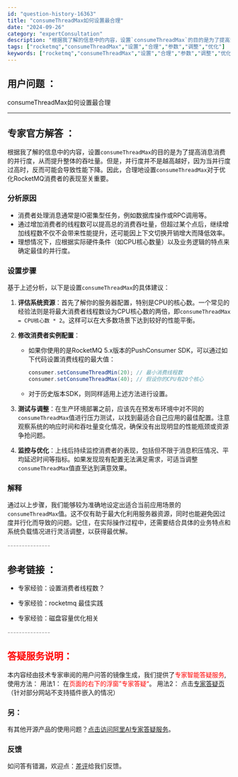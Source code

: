 ```yaml
---
id: "question-history-16363"
title: "consumeThreadMax如何设置最合理"
date: "2024-09-26"
category: "expertConsultation"
description: "根据我了解的信息中的内容，设置`consumeThreadMax`的目的是为了提高消息消费的并行度，从而提升整体的吞吐量。但是，并行度并不是越高越好，因为当并行度过高时，反而可能会导致性能下降。因此，合理地设置`consumeThreadMax`对于优化RocketMQ消费者的表现至关重要。### "
tags: ["rocketmq","consumeThreadMax","设置","合理","参数","调整","优化"]
keywords: ["rocketmq","consumeThreadMax","设置","合理","参数","调整","优化"]
---
```


## 用户问题 ： 
 consumeThreadMax如何设置最合理  

---------------
## 专家官方解答 ：

根据我了解的信息中的内容，设置`consumeThreadMax`的目的是为了提高消息消费的并行度，从而提升整体的吞吐量。但是，并行度并不是越高越好，因为当并行度过高时，反而可能会导致性能下降。因此，合理地设置`consumeThreadMax`对于优化RocketMQ消费者的表现至关重要。

### 分析原因
- 消费者处理消息通常是IO密集型任务，例如数据库操作或RPC调用等。
- 通过增加消费者的线程数可以提高总的消费吞吐量，但超过某个点后，继续增加线程数不仅不会带来性能提升，还可能因上下文切换开销增大而降低效率。
- 理想情况下，应根据实际硬件条件（如CPU核心数量）以及业务逻辑的特点来确定最佳的并行度。

### 设置步骤
基于上述分析，以下是设置`consumeThreadMax`的具体建议：

1. **评估系统资源**：首先了解你的服务器配置，特别是CPU的核心数。一个常见的经验法则是将最大消费者线程数设为CPU核心数的两倍，即`consumeThreadMax = CPU核心数 * 2`。这样可以在大多数场景下达到较好的性能平衡。

2. **修改消费者实例配置**：
   - 如果你使用的是RocketMQ 5.x版本的PushConsumer SDK，可以通过如下代码设置消费线程的最大值：
     ```java
     consumer.setConsumeThreadMin(20); // 最小消费线程数
     consumer.setConsumeThreadMax(40); // 假设你的CPU有20个核心
     ```
   - 对于历史版本SDK，则同样适用上述方法进行设置。

3. **测试与调整**：在生产环境部署之前，应该先在预发布环境中对不同的`consumeThreadMax`值进行压力测试，以找到最适合自己应用的最佳配置。注意观察系统的响应时间和吞吐量变化情况，确保没有出现明显的性能瓶颈或资源争抢问题。

4. **监控与优化**：上线后持续监控消费者的表现，包括但不限于消息积压情况、平均延迟时间等指标。如果发现现有配置无法满足需求，可适当调整`consumeThreadMax`值直至达到满意效果。

### 解释
通过以上步骤，我们能够较为准确地设定出适合当前应用场景的`consumeThreadMax`值。这不仅有助于最大化利用服务器资源，同时也能避免因过度并行化而导致的问题。记住，在实际操作过程中，还需要结合具体的业务特点和系统负载情况进行灵活调整，以获得最优解。


<font color="#949494">---------------</font> 


## 参考链接 ：

* 专家经验：设置消费者线程数？ 
 
 * 专家经验：rocketmq   最佳实践 
 
 * 专家经验：磁盘容量优化相关 


 <font color="#949494">---------------</font> 
 


## <font color="#FF0000">答疑服务说明：</font> 

本内容经由技术专家审阅的用户问答的镜像生成，我们提供了<font color="#FF0000">专家智能答疑服务</font>,使用方法：
用法1： 在<font color="#FF0000">页面的右下的浮窗”专家答疑“</font>。
用法2： 点击[专家答疑页](https://answer.opensource.alibaba.com/docs/intro)（针对部分网站不支持插件嵌入的情况）
### 另：


有其他开源产品的使用问题？[点击访问阿里AI专家答疑服务](https://answer.opensource.alibaba.com/docs/intro)。
### 反馈
如问答有错漏，欢迎点：[差评](https://ai.nacos.io/user/feedbackByEnhancerGradePOJOID?enhancerGradePOJOId=17214)给我们反馈。
